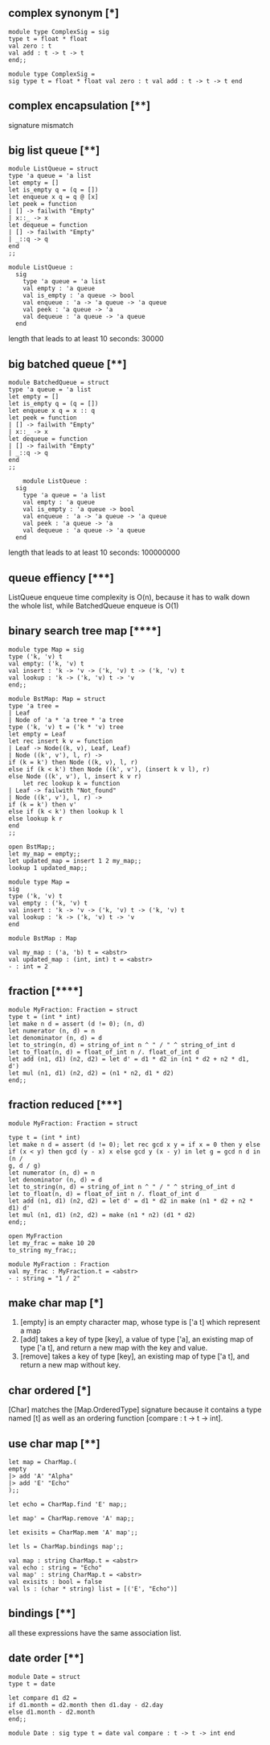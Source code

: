 ## complex synonym [*]

```
module type ComplexSig = sig
type t = float * float
val zero : t
val add : t -> t -> t
end;;
```

```
module type ComplexSig =
sig type t = float * float val zero : t val add : t -> t -> t end
```

## complex encapsulation [**]

signature mismatch

## big list queue [**]

```
module ListQueue = struct
type 'a queue = 'a list
let empty = []
let is_empty q = (q = [])
let enqueue x q = q @ [x]
let peek = function
| [] -> failwith "Empty"
| x::_ -> x
let dequeue = function
| [] -> failwith "Empty"
| _::q -> q
end
;;
```

```
module ListQueue :
  sig
    type 'a queue = 'a list
    val empty : 'a queue
    val is_empty : 'a queue -> bool
    val enqueue : 'a -> 'a queue -> 'a queue
    val peek : 'a queue -> 'a
    val dequeue : 'a queue -> 'a queue
  end
```

length that leads to at least 10 seconds: 30000

## big batched queue [**]

```
module BatchedQueue = struct
type 'a queue = 'a list
let empty = []
let is_empty q = (q = [])
let enqueue x q = x :: q
let peek = function
| [] -> failwith "Empty"
| x::_ -> x
let dequeue = function
| [] -> failwith "Empty"
| _::q -> q
end
;;
```

```
    module ListQueue :
  sig
    type 'a queue = 'a list
    val empty : 'a queue
    val is_empty : 'a queue -> bool
    val enqueue : 'a -> 'a queue -> 'a queue
    val peek : 'a queue -> 'a
    val dequeue : 'a queue -> 'a queue
  end
```

length that leads to at least 10 seconds: 100000000

## queue effiency [***]

ListQueue enqueue time complexity is O(n), because it has to walk down the whole list, while BatchedQueue enqueue is O(1)

## binary search tree map [****]

```
module type Map = sig
type ('k, 'v) t
val empty: ('k, 'v) t
val insert : 'k -> 'v -> ('k, 'v) t -> ('k, 'v) t
val lookup : 'k -> ('k, 'v) t -> 'v
end;;

module BstMap: Map = struct
type 'a tree =
| Leaf
| Node of 'a * 'a tree * 'a tree
type ('k, 'v) t = ('k * 'v) tree
let empty = Leaf
let rec insert k v = function
| Leaf -> Node((k, v), Leaf, Leaf)
| Node ((k', v'), l, r) ->
if (k = k') then Node ((k, v), l, r)
else if (k < k') then Node ((k', v'), (insert k v l), r)
else Node ((k', v'), l, insert k v r)
    let rec lookup k = function
| Leaf -> failwith "Not_found"
| Node ((k', v'), l, r) ->
if (k = k') then v'
else if (k < k') then lookup k l
else lookup k r
end
;;

open BstMap;;
let my_map = empty;;
let updated_map = insert 1 2 my_map;;
lookup 1 updated_map;;
```

```
module type Map =
sig
type ('k, 'v) t
val empty : ('k, 'v) t
val insert : 'k -> 'v -> ('k, 'v) t -> ('k, 'v) t
val lookup : 'k -> ('k, 'v) t -> 'v
end

module BstMap : Map

val my_map : ('a, 'b) t = <abstr>
val updated_map : (int, int) t = <abstr>
- : int = 2
```

## fraction [****]

```
module MyFraction: Fraction = struct
type t = (int * int)
let make n d = assert (d != 0); (n, d)
let numerator (n, d) = n
let denominator (n, d) = d
let to_string(n, d) = string_of_int n ^ " / " ^ string_of_int d
let to_float(n, d) = float_of_int n /. float_of_int d
let add (n1, d1) (n2, d2) = let d' = d1 * d2 in (n1 * d2 + n2 * d1, d')
let mul (n1, d1) (n2, d2) = (n1 * n2, d1 * d2)
end;;
```

## fraction reduced [***]

```
module MyFraction: Fraction = struct

type t = (int * int)
let make n d = assert (d != 0); let rec gcd x y = if x = 0 then y else if (x < y) then gcd (y - x) x else gcd y (x - y) in let g = gcd n d in (n /
g, d / g)
let numerator (n, d) = n
let denominator (n, d) = d
let to_string(n, d) = string_of_int n ^ " / " ^ string_of_int d
let to_float(n, d) = float_of_int n /. float_of_int d
let add (n1, d1) (n2, d2) = let d' = d1 * d2 in make (n1 * d2 + n2 * d1) d'
let mul (n1, d1) (n2, d2) = make (n1 * n2) (d1 * d2)
end;;

open MyFraction
let my_frac = make 10 20
to_string my_frac;;
```

```
module MyFraction : Fraction
val my_frac : MyFraction.t = <abstr>
- : string = "1 / 2"
```

## make char map [*]

1. [empty] is an empty character map, whose type is ['a t] which represent a map
2. [add] takes a key of type [key], a value of type ['a], an existing map of type ['a t], and return a new map with the key and value.
3. [remove] takes a key of type [key], an existing map of type ['a t], and return a new map without key.

## char ordered [*]

[Char] matches the [Map.OrderedType] signature because it contains a type named [t] as well as an ordering function [compare : t -> t -> int].

## use char map [**]

```
let map = CharMap.(
empty
|> add 'A' "Alpha"
|> add 'E' "Echo"
);;

let echo = CharMap.find 'E' map;;

let map' = CharMap.remove 'A' map;;

let exisits = CharMap.mem 'A' map';;

let ls = CharMap.bindings map';;
```

```
val map : string CharMap.t = <abstr>
val echo : string = "Echo"
val map' : string CharMap.t = <abstr>
val exisits : bool = false
val ls : (char * string) list = [('E', "Echo")]
```

## bindings [**]

all these expressions have the same association list.

## date order [**]

```
module Date = struct
type t = date

let compare d1 d2 =
if d1.month = d2.month then d1.day - d2.day
else d1.month - d2.month
end;;
```

```
module Date : sig type t = date val compare : t -> t -> int end
```


